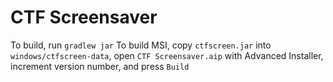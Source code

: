 CTF Screensaver
====================
To build, run `gradlew jar`
To build MSI, copy `ctfscreen.jar` into `windows/ctfscreen-data`, open `CTF Screensaver.aip` with Advanced Installer, increment version number, and press `Build`
